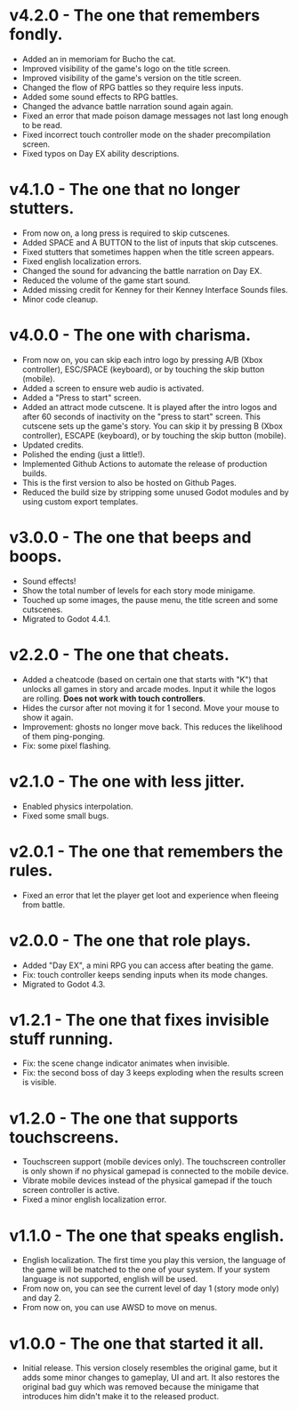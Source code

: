 # v4.2.0 - The one that remembers fondly.

* Added an in memoriam for Bucho the cat.
* Improved visibility of the game's logo on the title screen.
* Improved visibility of the game's version on the title screen.
* Changed the flow of RPG battles so they require less inputs.
* Added some sound effects to RPG battles.
* Changed the advance battle narration sound again again.
* Fixed an error that made poison damage messages not last long enough to be read.
* Fixed incorrect touch controller mode on the shader precompilation screen.
* Fixed typos on Day EX ability descriptions.
 

# v4.1.0 - The one that no longer stutters.

* From now on, a long press is required to skip cutscenes.
* Added SPACE and A BUTTON to the list of inputs that skip cutscenes.
* Fixed stutters that sometimes happen when the title screen appears.
* Fixed english localization errors.
* Changed the sound for advancing the battle narration on Day EX.
* Reduced the volume of the game start sound.
* Added missing credit for Kenney for their Kenney Interface Sounds files.
* Minor code cleanup.


# v4.0.0 - The one with charisma.

* From now on, you can skip each intro logo by pressing A/B (Xbox controller), 
ESC/SPACE (keyboard), or by touching the skip button (mobile).
* Added a screen to ensure web audio is activated.
* Added a "Press to start" screen.
* Added an attract mode cutscene. It is played after the intro logos and after 
60 seconds of inactivity on the "press to start" screen. This cutscene sets up 
the game's story. You can skip it by pressing B (Xbox controller), 
ESCAPE (keyboard), or by touching the skip button (mobile).
* Updated credits.
* Polished the ending (just a little!).
* Implemented Github Actions to automate the release of production builds.
* This is the first version to also be hosted on Github Pages.
* Reduced the build size by stripping some unused Godot modules and by using 
custom export templates.


# v3.0.0 - The one that beeps and boops.

* Sound effects!
* Show the total number of levels for each story mode minigame.
* Touched up some images, the pause menu, the title screen and some cutscenes.
* Migrated to Godot 4.4.1.


# v2.2.0 - The one that cheats.

* Added a cheatcode (based on certain one that starts with "K") that unlocks 
all games in story and arcade modes. Input it while the logos are rolling. 
**Does not work with touch controllers**.
* Hides the cursor after not moving it for 1 second. Move your mouse to show it again.
* Improvement: ghosts no longer move back. This reduces the likelihood of them 
ping-ponging.
* Fix: some pixel flashing.


# v2.1.0 - The one with less jitter.

* Enabled physics interpolation.
* Fixed some small bugs.


# v2.0.1 - The one that remembers the rules.

* Fixed an error that let the player get loot and experience when fleeing from battle.


# v2.0.0 - The one that role plays.

* Added "Day EX", a mini RPG you can access after beating the game.
* Fix: touch controller keeps sending inputs when its mode changes.
* Migrated to Godot 4.3.


# v1.2.1 - The one that fixes invisible stuff running.

* Fix: the scene change indicator animates when invisible.
* Fix: the second boss of day 3 keeps exploding when the results screen is visible.  


# v1.2.0 - The one that supports touchscreens.

* Touchscreen support (mobile devices only). The touchscreen controller is only 
shown if no physical gamepad is connected to the mobile device.
* Vibrate mobile devices instead of the physical gamepad if 
the touch screen controller is active.
* Fixed a minor english localization error.


# v1.1.0 - The one that speaks english.

* English localization. The first time you play this version, the language of the
game will be matched to the one of your system. If your system language is 
not supported, english will be used.
* From now on, you can see the current level of day 1 (story mode only) and day 2.
* From now on, you can use AWSD to move on menus.


# v1.0.0 - The one that started it all.

* Initial release. This version closely resembles the original game, 
but it adds some minor changes to gameplay, UI and art. 
It also restores the original bad guy which was removed because the minigame 
that introduces him didn't make it to the released product.

